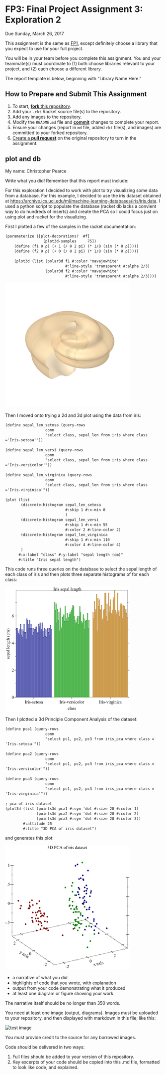 # FP3: Final Project Assignment 3: Exploration 2
Due Sunday, March 26, 2017

This assignment is the same as [FP1], except definitely choose a library that you expect to use for your full project.

You will be in your team before you complete this assignment. You and your teammate(s) must coordinate to (1) both choose libraries relevant to your project, and (2) each choose a different library.

The report template is below, beginning with "Library Name Here."

## How to Prepare and Submit This Assignment

1. To start, [**fork** this repository][forking]. 
1. Add your `.rkt` Racket source file(s) to the repository. 
1. Add any images to the repository.
1. Modify the `README.md` file and [**commit**][ref-commit] changes to complete your report.
1. Ensure your changes (report in `md` file, added `rkt` file(s), and images) are committed to your forked repository.
1. [Create a **pull request**][pull-request] on the original repository to turn in the assignment.

## plot and db
My name: Christopher Pearce

Write what you did!
Remember that this report must include:

For this exploration I decided to work with plot to try visualizing some data from a database. For this example,
I decided to use the iris dataset obtained at https://archive.ics.uci.edu/ml/machine-learning-databases/iris/iris.data.
I used a python script to populate the database (racket db lacks a convient way to do hundreds of inserts) and create 
the PCA so I could focus just on using plot and racket for the visualizing.

First I plotted a few of the samples in the racket documentation:

```racket
(parameterize ([plot-decorations?  #f]
                 [plot3d-samples     75])
    (define (f1 θ ρ) (+ 1 (/ θ 2 pi) (* 1/8 (sin (* 8 ρ)))))
    (define (f2 θ ρ) (+ 0 (/ θ 2 pi) (* 1/8 (sin (* 8 ρ)))))
  
    (plot3d (list (polar3d f1 #:color "navajowhite"
                           #:line-style 'transparent #:alpha 2/3)
                  (polar3d f2 #:color "navajowhite"
                           #:line-style 'transparent #:alpha 2/3))))
```
![shell image](/shell.png?raw=true "shell image")

Then I moved onto trying a 2d and 3d plot using the data from iris:

```racket
(define sepal_len_setosa (query-rows
                  conn
                  "select class, sepal_len from iris where class ='Iris-setosa'"))

(define sepal_len_versi (query-rows
                  conn
                  "select class, sepal_len from iris where class ='Iris-versicolor'"))

(define sepal_len_virginica (query-rows
                  conn
                  "select class, sepal_len from iris where class ='Iris-virginica'"))
                  
(plot (list
       (discrete-histogram sepal_len_setosa
                           #:skip 1 #:x-min 0
                           )
       (discrete-histogram sepal_len_versi
                           #:skip 1 #:x-min 55
                           #:color 2 #:line-color 2)
       (discrete-histogram sepal_len_virginica
                           #:skip 1 #:x-min 110
                           #:color 4 #:line-color 4)
       )
      #:x-label "class" #:y-label "sepal length (cm)"
      #:title "Iris sepal length")
```
This code runs three queries on the database to select the sepal length of each class of iris
and then plots three separate histograms of for each class:

![histogram image](/histogram.png?raw=true "histogram image")

Then I plotted a 3d Principle Component Analysis of the dataset:

```racket
(define pca1 (query-rows
                  conn
                  "select pc1, pc2, pc3 from iris_pca where class = 'Iris-setosa'"))

(define pca2 (query-rows
                  conn
                  "select pc1, pc2, pc3 from iris_pca where class = 'Iris-versicolor'"))

(define pca3 (query-rows
                  conn
                  "select pc1, pc2, pc3 from iris_pca where class = 'Iris-virginica'"))

; pca of iris dataset
(plot3d (list (points3d pca1 #:sym 'dot #:size 20 #:color 1)
              (points3d pca2 #:sym 'dot #:size 20 #:color 2)
              (points3d pca3 #:sym 'dot #:size 20 #:color 3))
        #:altitude 25
        #:title "3D PCA of iris dataset")
```

and generates this plot:

![pca image](/pca.png?raw=true "pca image")


* a narrative of what you did
* highlights of code that you wrote, with explanation
* output from your code demonstrating what it produced
* at least one diagram or figure showing your work

The narrative itself should be no longer than 350 words. 

You need at least one image (output, diagrams). Images must be uploaded to your repository, and then displayed with markdown in this file; like this:

![test image](/testimage.png?raw=true "test image")

You must provide credit to the source for any borrowed images.

Code should be delivered in two ways:

1. Full files should be added to your version of this repository.
1. Key excerpts of your code should be copied into this .md file, formatted to look like code, and explained.

<!-- Links -->
[FP1]: https://github.com/oplS17projects/FP1
[schedule]: https://github.com/oplS17projects/FP-Schedule
[markdown]: https://help.github.com/articles/markdown-basics/
[forking]: https://guides.github.com/activities/forking/
[ref-clone]: http://gitref.org/creating/#clone
[ref-commit]: http://gitref.org/basic/#commit
[ref-push]: http://gitref.org/remotes/#push
[pull-request]: https://help.github.com/articles/creating-a-pull-request
